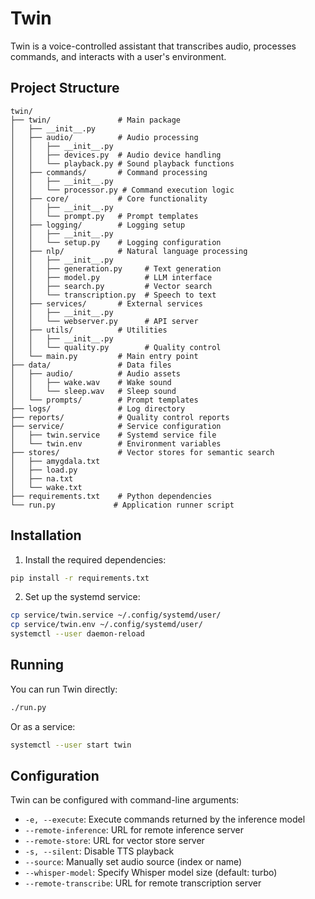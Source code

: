 # Twin

Twin is a voice-controlled assistant that transcribes audio, processes commands, and interacts with a user's environment.

## Project Structure

```
twin/
├── twin/               # Main package
│   ├── __init__.py
│   ├── audio/          # Audio processing
│   │   ├── __init__.py
│   │   ├── devices.py  # Audio device handling
│   │   └── playback.py # Sound playback functions
│   ├── commands/       # Command processing
│   │   ├── __init__.py
│   │   └── processor.py # Command execution logic
│   ├── core/           # Core functionality
│   │   ├── __init__.py
│   │   └── prompt.py   # Prompt templates
│   ├── logging/        # Logging setup
│   │   ├── __init__.py
│   │   └── setup.py    # Logging configuration
│   ├── nlp/            # Natural language processing
│   │   ├── __init__.py
│   │   ├── generation.py     # Text generation
│   │   ├── model.py          # LLM interface
│   │   ├── search.py         # Vector search
│   │   └── transcription.py  # Speech to text
│   ├── services/       # External services
│   │   ├── __init__.py
│   │   └── webserver.py      # API server
│   ├── utils/          # Utilities
│   │   ├── __init__.py
│   │   └── quality.py        # Quality control
│   └── main.py         # Main entry point
├── data/               # Data files
│   ├── audio/          # Audio assets
│   │   ├── wake.wav    # Wake sound
│   │   └── sleep.wav   # Sleep sound
│   └── prompts/        # Prompt templates
├── logs/               # Log directory
├── reports/            # Quality control reports
├── service/            # Service configuration
│   ├── twin.service    # Systemd service file
│   └── twin.env        # Environment variables
├── stores/             # Vector stores for semantic search
│   ├── amygdala.txt
│   ├── load.py
│   ├── na.txt
│   └── wake.txt
├── requirements.txt    # Python dependencies
└── run.py             # Application runner script
```

## Installation

1. Install the required dependencies:

```bash
pip install -r requirements.txt
```

2. Set up the systemd service:

```bash
cp service/twin.service ~/.config/systemd/user/
cp service/twin.env ~/.config/systemd/user/
systemctl --user daemon-reload
```

## Running

You can run Twin directly:

```bash
./run.py
```

Or as a service:

```bash
systemctl --user start twin
```

## Configuration

Twin can be configured with command-line arguments:

- `-e, --execute`: Execute commands returned by the inference model
- `--remote-inference`: URL for remote inference server
- `--remote-store`: URL for vector store server
- `-s, --silent`: Disable TTS playback
- `--source`: Manually set audio source (index or name)
- `--whisper-model`: Specify Whisper model size (default: turbo)
- `--remote-transcribe`: URL for remote transcription server 